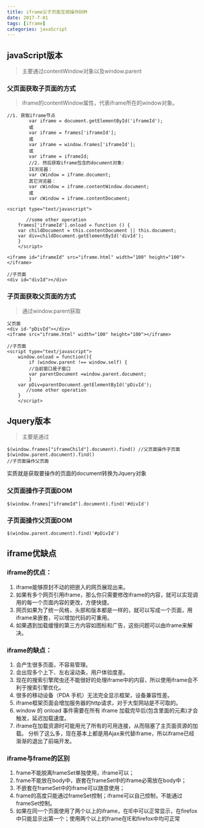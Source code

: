 ```yaml
---
title: iframe父子页面互相操作DOM
date: 2017-7-01
tags: [iframe]
categories: javaScript
---
```

## javaScript版本

>主要通过contentWindow对象以及window.parent

### 父页面获取子页面的方式

>iframe的contentWindow属性，代表iframe所在的window对象。 
       
      
```
//1. 获取iframe节点
        var iframe = document.getElementById('iframeId');
        或
        var iframe = frames['iframeId'];
        或
        var iframe = window.frames['iframeId'];
        或
        var iframe = iframeId;
        //2. 然后获取iframe包含的document对象:
        IE浏览器：
        var cWindow = iframe.document;
        其它浏览器：
        var cWindow = iframe.contentWindow.document;
        或
        var cWindow = iframe.contentDocument;
```


```
<script type="text/javascript">  
     
       //some other operation
    frames['iframeId'].onload = function () {
    var childDocument = this.contentDocument || this.document; 
    var div=childDocument.getElementById('divId'); 
    }  
    </script> 

<iframe id="iframeId" src="iframe.html" width="100" height="100"></iframe>

//子页面
<div id="divId"></div>

```

### 子页面获取父页面的方式

>通过window.parent获取

```
父页面
<div id-"pDivId"></div>
<iframe src="iframe.html" width="100" height="100"></iframe>

//子页面
<script type="text/javascript">  
    window.onload = function(){ 
        if (window.parent !== window.self) {
        //当前窗口是子窗口
        var parentDocument =window.parent.document;
        }
    var pDiv=parentDocument.getElementById('pDivId');  
       //some other operation
    }  
    </script>
```

## Jquery版本

>主要是通过

```
$(window.frames["iframeChild"].document).find() //父页面操作子页面
$(window.parent.document).find()
//子页面操作父页面
```

实质就是获取要操作的页面的document转换为Jquery对象
### 父页面操作子页面DOM

```
$(window.frames["iframeId"].document).find('#divId')
```


### 子页面操作父页面DOM

```
$(window.parent.document).find('#pDivId')
```


## iframe优缺点

### iframe的优点：

1. iframe能够原封不动的把嵌入的网页展现出来。
2. 如果有多个网页引用iframe，那么你只需要修改iframe的内容，就可以实现调用的每一个页面内容的更改，方便快捷。
3. 网页如果为了统一风格，头部和版本都是一样的，就可以写成一个页面，用iframe来嵌套，可以增加代码的可重用。
4. 如果遇到加载缓慢的第三方内容如图标和广告，这些问题可以由iframe来解决。
    
### iframe的缺点：

1. 会产生很多页面，不容易管理。
2. 会出现多个上下、左右滚动条，用户体验度差。
3. 现在的搜索引擎爬虫还不能很好的处理iframe中的内容，所以使用iframe会不利于搜索引擎优化。
4. 很多的移动设备（PDA 手机）无法完全显示框架，设备兼容性差。
5. iframe框架页面会增加服务器的http请求，对于大型网站是不可取的。
6. window 的 onload 事件需要在所有 iframe 加载完毕后(包含里面的元素)才会触发，延迟加载速度。
7. iframe在加载资源时可能用光了所有的可用连接，从而阻塞了主页面资源的加载。
分析了这么多，现在基本上都是用Ajax来代替iframe，所以iframe已经渐渐的退出了前端开发。

### iframe与frame的区别

1. frame不能脱离frameSet单独使用，iframe可以；
2. frame不能放在body中，嵌套在frameSet中的iframe必需放在body中；
3. 不嵌套在frameSet中的iframe可以随意使用；
4. frame的高度只能通过frameSet控制；iframe可以自己控制，不能通过frameSet控制。
5. 如果在同一个页面使用了两个以上的iframe，在IE中可以正常显示，在firefox中只能显示出第一个；使用两个以上的frame在IE和firefox中均可正常